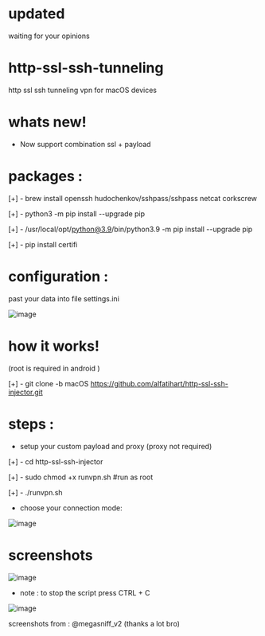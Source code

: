 # updated 
waiting for your opinions 

# http-ssl-ssh-tunneling
http ssl ssh tunneling vpn for macOS devices

# whats new!

* Now support combination ssl + payload 

# packages :

[+] - brew install openssh hudochenkov/sshpass/sshpass netcat corkscrew

[+] - python3 -m pip install --upgrade pip

[+] - /usr/local/opt/python@3.9/bin/python3.9 -m pip install --upgrade pip

[+] - pip install certifi


# configuration :

past your data into file settings.ini 

![image](https://user-images.githubusercontent.com/46646744/122469251-9f621400-cfb4-11eb-9d64-f5dbfa2dffa9.png)


# how it works!

(root is required in android )

[+] - git clone -b macOS https://github.com/alfatihart/http-ssl-ssh-injector.git

# steps :

* setup your custom payload and proxy (proxy not required)

[+] - cd http-ssl-ssh-injector

[+] - sudo chmod +x runvpn.sh  #run as root

[+] - ./runvpn.sh

* choose your connection mode:

![image](https://user-images.githubusercontent.com/46646744/122469828-48a90a00-cfb5-11eb-8b2b-48e9870618b2.png)


# screenshots 

![image](https://user-images.githubusercontent.com/46646744/121225010-00853b80-c881-11eb-8cb6-4fcea95f8f88.png)

* note : to stop the script press CTRL + C

![image](https://user-images.githubusercontent.com/46646744/121225175-2c082600-c881-11eb-9c82-27fc2f4200a1.png)


screenshots from : @megasniff_v2 (thanks a lot bro)


